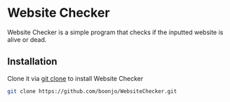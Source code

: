 # Website Checker

Website Checker is a simple program that checks if the inputted website is alive or dead.

## Installation

Clone it via [git clone](https://github.com/git-guides/git-clone) to install Website Checker

```bash
git clone https://github.com/boonjo/WebsiteChecker.git
```
